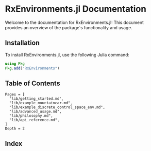 
# RxEnvironments.jl Documentation

Welcome to the documentation for RxEnvironments.jl! This document provides an overview of the package's functionality and usage.

## Installation

To install RxEnvironments.jl, use the following Julia command:

```julia
using Pkg
Pkg.add("RxEnvironments")
```
## Table of Contents

```@contents
Pages = [
  "lib/getting_started.md",
  "lib/example_mountaincar.md",
  "lib/example_discrete_control_space_env.md",
  "lib/advanced_usage.md",
  "lib/philosophy.md",
  "lib/api_reference.md",
]
Depth = 2
```

## Index

```@index
```